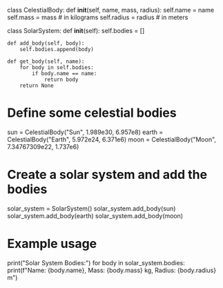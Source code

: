 class CelestialBody:
    def __init__(self, name, mass, radius):
        self.name = name
        self.mass = mass  # in kilograms
        self.radius = radius  # in meters

class SolarSystem:
    def __init__(self):
        self.bodies = []

    def add_body(self, body):
        self.bodies.append(body)

    def get_body(self, name):
        for body in self.bodies:
            if body.name == name:
                return body
        return None

# Define some celestial bodies
sun = CelestialBody("Sun", 1.989e30, 6.957e8)
earth = CelestialBody("Earth", 5.972e24, 6.371e6)
moon = CelestialBody("Moon", 7.34767309e22, 1.737e6)

# Create a solar system and add the bodies
solar_system = SolarSystem()
solar_system.add_body(sun)
solar_system.add_body(earth)
solar_system.add_body(moon)

# Example usage
print("Solar System Bodies:")
for body in solar_system.bodies:
    print(f"Name: {body.name}, Mass: {body.mass} kg, Radius: {body.radius} m")

